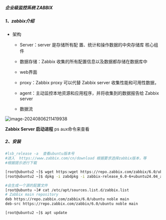 ##### 企业级监控系统 ZABBIX

##### 1、zabbix介绍

- 架构 

  - Server：server 是存储所有配 置、统计和操作数据的中央存储库       核心组件

  - 数据存储：Zabbix 收集的所有配置信息以及数据都存储在数据库中

  - web界面

  - proxy：Zabbix proxy 可以代替 Zabbix server 收集性能和可用性数据，

  - agent：主动监控本地资源和应用程序，并将收集到的数据报告给  Zabbix server

  - 数据流

    

![image-20240806211419938](C:/Users/26914/AppData/Roaming/Typora/typora-user-images/image-20240806211419938.png)

**Zabbix Server 启动进程** ps aux命令来查看



##### 2、安装

```bash
#lsb_release -a  查看ubuntu版本号
#进入  https://www.zabbix.com/cn/download 根据要求选择zabbix版本，等
#根据提示进行下载

[root@ubuntu2 ~]$ wget https:wget https://repo.zabbix.com/zabbix/6.0/ubuntu/pool/main/z/zabbix-release/zabbix-release_6.0-6+ubuntu24.04_all.deb
[root@ubuntu2 ~]$ dpkg -i zabdpkg -i zabbix-release_6.0-6+ubuntu24.04_all.deb

#会生成一个源的配置文件
[root@ubuntu ~]# cat /etc/apt/sources.list.d/zabbix.list 
# Zabbix main repository
deb https://repo.zabbix.com/zabbix/6.0/ubuntu noble main
deb-src https://repo.zabbix.com/zabbix/6.0/ubuntu noble main

[root@ubuntu2 ~]$ apt update
```

